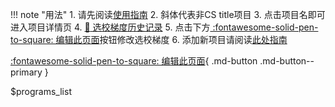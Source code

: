 !!! note "用法"
       1. 请先阅读[使用指南](guide.md)
       2. 斜体代表非CS title项目
       3. 点击项目名即可进入项目详情页
       4. [:book: 选校梯度历史记录](https://githistory.xyz/csmsapp/csmsapp.github.io/blob/master/programs_list.yml)
       5. 点击下方[ :fontawesome-solid-pen-to-square: 编辑此页面](https://github.com/csmsapp/csmsapp.github.io/edit/master/programs_list.yml)按钮修改选校梯度
       6. 添加新项目请阅读[此处指南](https://csmsapp.org/contribute/#_4)

[:fontawesome-solid-pen-to-square: 编辑此页面](https://github.com/csmsapp/csmsapp.github.io/edit/master/programs_list.yml){ .md-button .md-button--primary }

$programs_list
